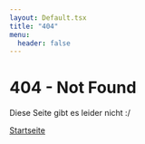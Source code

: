 ```yaml
---
layout: Default.tsx
title: "404"
menu:
  header: false
---
```


# 404 - Not Found

Diese Seite gibt es leider nicht :/

<a class="btn btn-primary" href="/">Startseite</a>
